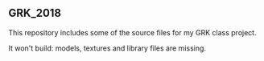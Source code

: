 ## GRK_2018 ##
This repository includes some of the source files for my GRK class project.

It won't build: models, textures and library files are missing. 